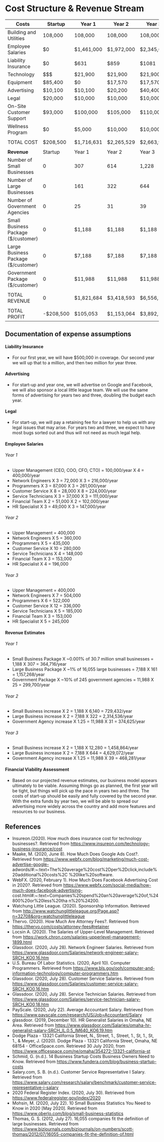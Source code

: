 # Cost Structure & Revenue Stream


| Costs | Startup | Year 1 | Year 2 | Year 3 |
|---|---|---|---|---|
|Building and Utilities | 108,000 | 108,000 | 108,000 | 108,000 |
|Employee Salaries | $0 | $1,461,000 | $1,972,000 | $2,345,000 |
|Liability Insurance | $0  | $631 | $859 | $1081 |
|Technology | $$$ | $21,900 | $21,900 | $21,900 |
|Equipment | $85,400 | $0 | $17,570 | $17,570 |
|Advertising | $10,100 | $10,100 | $20,200 | $40,400 |
|Legal | $20,000 | $10,000 | $10,000 | $10,000 |
|On-Site Customer Support  | $93,000 |$100,000  | $105,000 | $110,000 |
|Wellness Program | $0 | $5,000 | $10,000 | $10,000 |
| | | | | |
|TOTAL COST | $208,500 | $1,716,631 | $2,265,529 | $2,663,951 |
| | | | | |
| **Revenue** |Startup | Year 1 | Year 2 | Year 3 |
|Number of Small Businesses | 0 | 307 | 614 | 1,228 |
|Number of Large Businesses | 0 | 161 | 322 | 644 |
|Number of Government Agencies | 0 | 25 | 31 | 39 |
|Small Business Package ($/customer) | 0 | $1,188 | $1,188 | $1,188 |
|Large Business Package ($/customer) | 0 | $7,188 | $7,188 | $7,188 |
|Government Package ($/customer) | 0 | $11,988 | $11,988 | $11,988 |
| | | | | |
| TOTAL REVENUE | 0 | $1,821,684 | $3,418,593 | $6,556,217 |
| | | | | |
| TOTAL PROFIT | -$208,500 | $105,053 | $1,153,064 | $3,892,266 |


## Documentation of expense assumptions
#### Liability Insurance
- For our first year, we will have $500,000 in coverage. Our second year we will up that to a million, and then two million for year three.
#### Advertising
- For start-up and year one, we will advertise on Google and Facebook, we will also sponsor a local little league team. We will use the same forms of advertising for years two and three, doubling the budget each year. 
#### Legal
- For start-up, we will pay a retaining fee for a lawyer to help us with any legal issues that may arise. For years two and three, we expect to have most bugs sorted out and thus will not need as much legal help. 
#### Employee Salaries
###### Year 1
- Upper Management (CEO, COO, CFO, CTO) = 100,000/year X 4 = 400,000/year
- Network Engineers X 3 = 72,000 X 3 = 216,000/year
- Programmers X 3 = 87,000 X 3 = 261,000/year
- Customer Service X 8 = 28,000 X 8 = 224,000/year
- Service Technicians X 3 = 37,000 X 3 = 111,000/year 
- Financial Team X 2 = 51,000 X 2 = 102,000/year 
- HR Specialist X 3 = 49,000 X 3 = 147,000/year
###### Year 2  
- Upper Management = 400,000
- Network Engineers X 5 = 360,000
- Programmers X 5 = 435,000
- Customer Service X 10 = 280,000
- Service Technicians X 4 = 148,000
- Financial Team X 3 = 153,000 
- HR Specialist X 4 = 196,000
###### Year 3 
- Upper Management = 400,000
- Network Engineers X 7 = 504,000
- Programmers X 6 = 522,000
- Customer Service X 12 = 336,000
- Service Technicians X 5 = 185,000
- Financial Team X 3 = 153,000
- HR Specialist X 5 = 245,000
#### Revenue Estimates
###### Year 1
- Small Business Package X ~0.001% of 30.7 million small businesses = 1,188 X 307 = 364,716/year
- Large Business Package X ~1% of 16,055 large businesses = 7,188 X 161 = 1,157,268/year
- Government Package X ~10% of 245 government agencies = 11,988 X 25 = 299,700/year
###### Year 2
- Small Business increase X 2 = 1,188 X 6,140 = 729,432/year
- Large Business increase X 2 = 7,188 X 322 = 2,314,536/year
- Government Agency increase X 1.25 = 11,988 X 31 = 374,625/year
###### Year 3
- Small Business increase X 2 = 1,188 X 12,280 = 1,458,864/year
- Large Business increase X 2 = 7,188 X 644 = 4,629,072/year
- Government Agency increase X 1.25 = 11,988 X 39 = 468,281/year

#### Financial Viability Assessment
- Based on our projected revenue estimates, our business model appears ultimately to be viable. Assuming things go as planned, the first year will be tight, but things will pick up the pace in years two and three. The costs of start-up should be easily and fully covered by the second year. With the extra funds by year two, we will be able to spread our advertising more widely across the country and add more features and resources to our business.

## References
- Insureon.(2020). How much does insurance cost for technology businesses?. Retrieved from 	https://www.insureon.com/technology-business-insurance/cost
- Maake, M. (2020, June 8). How Much Does Google Ads Cost?. Retrieved from 	https://www.webfx.com/blog/marketing/much-cost-advertise-google-	adwords/#:~:text=The%20average%20cost%2Dper%2Dclick,include%20additional%20costs%2C	%20like%20software.
- WebFX. (2020, February 1). How Much Does Facebook Advertising Cost in 2020?. Retrieved from 	https://www.webfx.com/social-media/how-much-does-facebook-advertising-	cost.html#:~:text=Companies%20spend%20an%20average%20of,%24800%20or%20less%20tha	n%20%24200.
-	Watchung Little League. (2020). Sponsorship Information. Retrieved from 	http://www.watchunglittleleague.org/Page.asp?n=32708&org=watchunglittleleague
- Thervo. (2020). How Much Are Attorney Fees?. Retrieved from https://thervo.com/costs/attorney-fees#retainer
- Locsin A. (2020). The Salaries of Upper-Level Management. Retrieved from https://work.chron.com/salaries-upperlevel-management-1899.html
- Glassdoor. (2020, July 28). Network Engineer Salaries. Retrieved from https://www.glassdoor.com/Salaries/network-engineer-salary-SRCH_KO0,16.htm
- U.S. Bureau Of Labor Statistics. (2020, April 10). Computer Programmers. Retrieved from https://www.bls.gov/ooh/computer-and-information-technology/computer-programmers.htm
- Glassdoor. (2020, July 28). Customer Service Salaries. Retrieved from https://www.glassdoor.com/Salaries/customer-service-salary-SRCH_KO0,16.htm
- Glassdoor. (2020, July 28). Service Technician Salaries. Retrieved from https://www.glassdoor.com/Salaries/service-technician-salary-SRCH_KO0,18.htm
- PayScale. (2020, July 22). Average Accountant Salary. Retrieved from https://www.payscale.com/research/US/Job=Accountant/Salary
- glassdoor. (2019, December 10). HR Generalist Salaries in Omaha, NE Area. Retrieved from https://www.glassdoor.com/Salaries/omaha-hr-generalist-salary-SRCH_IL.0,5_IM640_KO6,19.htm	
- Dodge Plaza - 13321 California Street, N., Street, 1., Street, 1., St, 1., St, 1., & Meyer, J. (2020). Dodge Plaza - 13321 California Street, Omaha, NE 68154 - OfficeSpace.com. Retrieved 30 July 2020, from https://www.officespace.com/ne/omaha/354272-13321-california-st
- Schmid, G. (n.d.). 14 Business Startup Costs Business Owners Need to Know. Retrieved from https://www.fundera.com/blog/business-startup-costs
- Salary.com, S. B. (n.d.). Customer Service Representative I Salary. Retrieved from https://www.salary.com/research/salary/benchmark/customer-service-representative-i-salary
- 2020 Federal Register Index. (2020, July 30). Retrieved from https://www.federalregister.gov/index/2020
- Mohsin, M. (2020, July 22). 10 Small Business Statistics You Need to Know in 2020 [May 2020]. Retrieved from https://www.oberlo.com/blog/small-business-statistics
- Thomas, G. S. (2012, July 27). 16,055 companies fit the definition of large businesses. Retrieved from https://www.bizjournals.com/bizjournals/on-numbers/scott-thomas/2012/07/16055-companies-fit-the-definition-of.html
